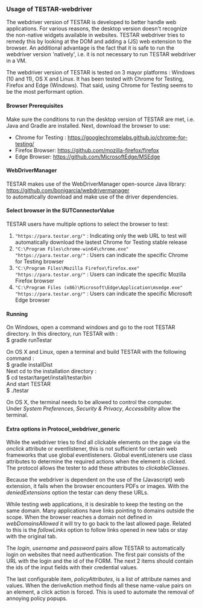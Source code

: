 ### Usage of TESTAR-webdriver

The webdriver version of TESTAR is developed to better handle web applications.
For various reasons, the desktop version doesn't recognize the non-native widgets available in websites.
TESTAR webdriver tries to remedy this by looking at the DOM and adding a (JS) web extension to the browser.
An additional advantage is the fact that it is safe to run the webdriver version 'natively',
i.e. it is not necessary to run TESTAR webdriver in a VM.

The webdriver version of TESTAR is tested on 3 mayor platforms : Windows (10 and 11), OS X and Linux.
It has been tested with Chrome for Testing, Firefox and Edge (Windows).
That said, using Chrome for Testing seems to be the most performant option.

#### Browser Prerequisites

Make sure the conditions to run the desktop version of TESTAR are met, i.e. Java and Gradle are installed.
Next, download the browser to use:
- Chrome for Testing : https://googlechromelabs.github.io/chrome-for-testing/
- Firefox Browser: https://github.com/mozilla-firefox/firefox
- Edge Browser: https://github.com/MicrosoftEdge/MSEdge

#### WebDriverManager

TESTAR makes use of the WebDriverManager open-source Java library: https://github.com/bonigarcia/webdrivermanager  
to automatically download and make use of the driver dependencies.  

#### Select browser in the SUTConnectorValue

TESTAR users have multiple options to select the browser to test:  
1. `"https://para.testar.org/"` : Indicating only the web URL to test will automatically download the lastest Chrome for Testing stable release
2. `"C:\Program Files\chrome-win64\chrome.exe" "https://para.testar.org/"` : Users can indicate the specific Chrome for Testing browser
3. `"C:\Program Files\Mozilla Firefox\firefox.exe" "https://para.testar.org/"` : Users can indicate the specific Mozilla Firefox browser
4. `"C:\Program Files (x86)\Microsoft\Edge\Application\msedge.exe" "https://para.testar.org/"` : Users can indicate the specific Microsoft Edge browser

#### Running

On Windows, open a command windows and go to the root TESTAR directory.
In this directory, run TESTAR with :  
$ gradle runTestar

On OS X and Linux, open a terminal and build TESTAR with the following command :  
$ gradle installDist  
Next cd to the installation directory :  
$ cd testar/target/install/testar/bin  
And start TESTAR  
$ ./testar


On OS X, the terminal needs to be allowed to control the computer.  
Under _System Preferences_, _Security & Privacy_, _Accessibility_ allow the terminal.

#### Extra options in Protocol_webdriver_generic

While the webdriver tries to find all clickable elements on the page via the _onclick_ attribute or eventlistener, this is not sufficient for certain web frameworks that use global eventlisteners. Global eventListeners use class attributes to determine the required actions when the element is clicked. The protocol allows the tester to add these attributes to _clickableClasses_.

Because the webdriver is dependent on the use of the (Javascript) web extension, it fails when the browser encounters PDFs or images. With the _deniedExtensions_ option the testar can deny these URLs.

While testing web applications, it is desirable to keep the testing on the same domain. Many applications have links pointing to domains outside the scope. When the browser reaches a domain not defined in _webDomainsAllowed_ it will try to go back to the last allowed page. Related to this is the _followLinks_ option to follow links opened in new tabs or stay with the original tab. 

The _login_, _username_ and _password_ pairs allow TESTAR to automatically login on websites that need authentication. The first pair consists of the URL with the login and the id of the FORM. The next 2 items should contain the ids of the input fields with their credential values.

The last configurable item, _policyAttributes_, is a list of attribute names and values. When the deriveAction method finds all these name-value pairs on an element, a click action is forced. This is used to automate the removal of annoying policy popups.
